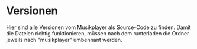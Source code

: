 # Versionen

Hier sind alle Versionen vom Musikplayer als Source-Code zu finden.
Damit die Dateien richtig funktionieren, müssen nach dem runterladen
die Ordner jeweils nach "musikplayer" umbennant werden.
